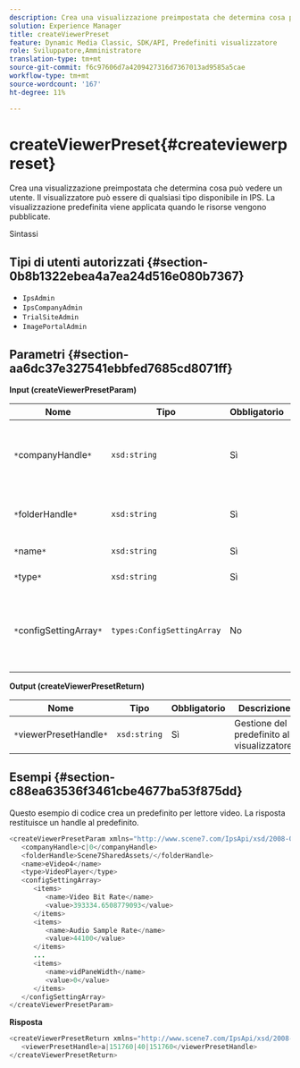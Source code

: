 ```yaml
---
description: Crea una visualizzazione preimpostata che determina cosa può vedere un utente. Il visualizzatore può essere di qualsiasi tipo disponibile in IPS. La visualizzazione predefinita viene applicata quando le risorse vengono pubblicate.
solution: Experience Manager
title: createViewerPreset
feature: Dynamic Media Classic, SDK/API, Predefiniti visualizzatore
role: Sviluppatore,Amministratore
translation-type: tm+mt
source-git-commit: f6c97606d7a4209427316d7367013ad9585a5cae
workflow-type: tm+mt
source-wordcount: '167'
ht-degree: 11%

---
```



# createViewerPreset{#createviewerpreset}

Crea una visualizzazione preimpostata che determina cosa può vedere un utente. Il visualizzatore può essere di qualsiasi tipo disponibile in IPS. La visualizzazione predefinita viene applicata quando le risorse vengono pubblicate.

Sintassi

## Tipi di utenti autorizzati {#section-0b8b1322ebea4a7ea24d516e080b7367}

* `IpsAdmin`
* `IpsCompanyAdmin`
* `TrialSiteAdmin`
* `ImagePortalAdmin`

## Parametri {#section-aa6dc37e327541ebbfed7685cd8071ff}

**Input (createViewerPresetParam)**

| Nome | Tipo | Obbligatorio | Descrizione |
|---|---|---|---|
| `*`companyHandle`*` | `xsd:string` | Sì | Il handle della società che contiene i predefiniti e le risorse per visualizzatori. |
| `*`folderHandle`*` | `xsd:string` | Sì | L’handle della cartella contenente le risorse. |
| `*`name`*` | `xsd:string` | Sì | Nome del visualizzatore. |
| `*`type`*` | `xsd:string` | Sì | Tipo visualizzatore. |
| `*`configSettingArray`*` | `types:ConfigSettingArray` | No | Matrice che contiene nomi, valori e handle di immagini a cui si applicano i predefiniti. |

**Output (createViewerPresetReturn)**

| Nome | Tipo | Obbligatorio | Descrizione |
|---|---|---|---|
| `*`viewerPresetHandle`*` | `xsd:string` | Sì | Gestione del predefinito al visualizzatore. |

## Esempi {#section-c88ea63536f3461cbe4677ba53f875dd}

Questo esempio di codice crea un predefinito per lettore video. La risposta restituisce un handle al predefinito.

```java
<createViewerPresetParam xmlns="http://www.scene7.com/IpsApi/xsd/2008-01-15">
   <companyHandle>c|0</companyHandle>
   <folderHandle>Scene7SharedAssets/</folderHandle>
   <name>eVideo4</name>
   <type>VideoPlayer</type>
   <configSettingArray>
      <items>
         <name>Video Bit Rate</name>
         <value>393334.6508779093</value>
      </items>
      <items>
         <name>Audio Sample Rate</name>
         <value>44100</value>
      </items>
      ...
      <items>
         <name>vidPaneWidth</name>
         <value>0</value>
      </items>
   </configSettingArray>
</createViewerPresetParam>
```

**Risposta**

```java
<createViewerPresetReturn xmlns="http://www.scene7.com/IpsApi/xsd/2008-01-15">
   <viewerPresetHandle>a|151760|40|151760</viewerPresetHandle>
</createViewerPresetReturn>
```

